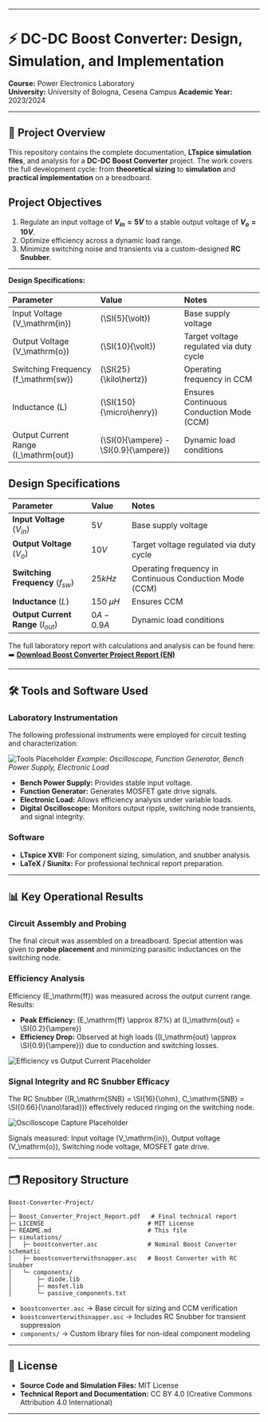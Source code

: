 
---

# ⚡ DC-DC Boost Converter: Design, Simulation, and Implementation

**Course:** Power Electronics Laboratory  
**University:** University of Bologna, Cesena Campus 
**Academic Year:** 2023/2024  

---

## 📌 Project Overview

This repository contains the complete documentation, **LTspice simulation files**, and analysis for a **DC-DC Boost Converter** project. The work covers the full development cycle: from **theoretical sizing** to **simulation** and **practical implementation** on a breadboard.

## Project Objectives

1.  Regulate an input voltage of **$V_{in} = 5 V$** to a stable output voltage of **$V_{o} = 10 V$**.
2.  Optimize efficiency across a dynamic load range.
3.  Minimize switching noise and transients via a custom-designed **RC Snubber**.

---

**Design Specifications:**

| Parameter                             | Value                                 | Notes                                    |
| :------------------------------------ | :------------------------------------ | :--------------------------------------- |
| Input Voltage (V_\mathrm{in})         | (\SI{5}{\volt})                       | Base supply voltage                      |
| Output Voltage (V_\mathrm{o})         | (\SI{10}{\volt})                      | Target voltage regulated via duty cycle  |
| Switching Frequency (f_\mathrm{sw})   | (\SI{25}{\kilo\hertz})                | Operating frequency in CCM               |
| Inductance (L)                        | (\SI{150}{\micro\henry})              | Ensures Continuous Conduction Mode (CCM) |
| Output Current Range (I_\mathrm{out}) | (\SI{0}{\ampere} - \SI{0.9}{\ampere}) | Dynamic load conditions                  |





## Design Specifications

| Parameter | Value | Notes |
| :--- | :--- | :--- |
| **Input Voltage** ($V_{in}$) | $5 V$ | Base supply voltage |
| **Output Voltage** ($V_{o}$) | $10 V$ | Target voltage regulated via duty cycle |
| **Switching Frequency** ($f_{sw}$) | $25 kHz$ | Operating frequency in Continuous Conduction Mode (CCM) |
| **Inductance** ($L$) | $150 \ \mu H$ | Ensures CCM |
| **Output Current Range** ($I_{out}$) | $0 A - 0.9 A$ | Dynamic load conditions |





The full laboratory report with calculations and analysis can be found here:
➡️ **[Download Boost Converter Project Report (EN)](Boost_Converter_Project_Report.pdf)**

---

## 🛠️ Tools and Software Used

### Laboratory Instrumentation

The following professional instruments were employed for circuit testing and characterization:

![Tools Placeholder](https://via.placeholder.com/600x300?text=Laboratory+Instruments)
*Example: Oscilloscope, Function Generator, Bench Power Supply, Electronic Load*

* **Bench Power Supply:** Provides stable input voltage.
* **Function Generator:** Generates MOSFET gate drive signals.
* **Electronic Load:** Allows efficiency analysis under variable loads.
* **Digital Oscilloscope:** Monitors output ripple, switching node transients, and signal integrity.

### Software

* **LTspice XVII:** For component sizing, simulation, and snubber analysis.
* **LaTeX / Siunitx:** For professional technical report preparation.

---

## 📊 Key Operational Results

### Circuit Assembly and Probing

The final circuit was assembled on a breadboard. Special attention was given to **probe placement** and minimizing parasitic inductances on the switching node.

### Efficiency Analysis

Efficiency (E_\mathrm{ff}) was measured across the output current range. Results:

* **Peak Efficiency:** (E_\mathrm{ff} \approx 87%) at (I_\mathrm{out} = \SI{0.2}{\ampere})
* **Efficiency Drop:** Observed at high loads ((I_\mathrm{out} \approx \SI{0.9}{\ampere})) due to conduction and switching losses.

![Efficiency vs Output Current Placeholder](https://via.placeholder.com/600x400?text=Efficiency+vs+Iout)

### Signal Integrity and RC Snubber Efficacy

The RC Snubber ((R_\mathrm{SNB} = \SI{16}{\ohm}, C_\mathrm{SNB} = \SI{0.66}{\nano\farad})) effectively reduced ringing on the switching node.

![Oscilloscope Capture Placeholder](https://via.placeholder.com/600x400?text=Oscilloscope+Signals)

Signals measured: Input voltage (V_\mathrm{in}), Output voltage (V_\mathrm{o}), Switching node voltage, MOSFET gate drive.

---

## 🗂️ Repository Structure

```
Boost-Converter-Project/
│
├─ Boost_Converter_Project_Report.pdf   # Final technical report
├─ LICENSE                             # MIT License
├─ README.md                           # This file
├─ simulations/
│   ├─ boostconverter.asc              # Nominal Boost Converter schematic
│   ├─ boostconverterwithsnapper.asc   # Boost Converter with RC Snubber
│   └─ components/
│       ├─ diode.lib
│       ├─ mosfet.lib
│       └─ passive_components.txt
```

* `boostconverter.asc` → Base circuit for sizing and CCM verification
* `boostconverterwithsnapper.asc` → Includes RC Snubber for transient suppression
* `components/` → Custom library files for non-ideal component modeling

---

## 📜 License

* **Source Code and Simulation Files:** MIT License
* **Technical Report and Documentation:** CC BY 4.0 (Creative Commons Attribution 4.0 International)

---
